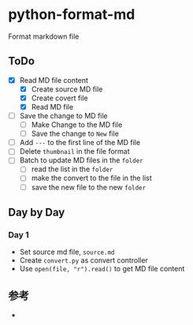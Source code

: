 # python-format-md
Format markdown file

## ToDo

- [X] Read MD file content
    - [X] Create source MD file
    - [X] Create covert file
    - [X] Read MD file
- [ ] Save the change to MD file
    - [ ] Make Change to the MD file
    - [ ] Save the change to `New` file
- [ ] Add `---` to the first line of the MD file
- [ ] Delete `thumbnail` in the file format
- [ ] Batch to update MD files in the `folder`
    - [ ] read the list in the `folder`
    - [ ] make the convert to the file in the list
    - [ ] save the new file to the new `folder`

## Day by Day

### Day 1

- Set source md file, `source.md`
- Create `convert.py` as convert controller
- Use `open(file, "r").read()` to get MD file content


## 参考
- [文件读写]:[https://www.runoob.com/python/python-files-io.html](https://www.runoob.com/python/python-files-io.html)
